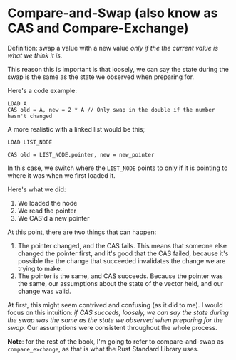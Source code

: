 # Compare-and-Swap (also know as CAS and Compare-Exchange)

Definition: swap a value with a new value _only if the the current value is what
we think it is._

This reason this is important is that loosely, we can say the state during the
swap is the same as the state we observed when preparing for.

Here's a code example:

```
LOAD A
CAS old = A, new = 2 * A // Only swap in the double if the number hasn't changed
```

A more realistic with a linked list would be this;

```
LOAD LIST_NODE

CAS old = LIST_NODE.pointer, new = new_pointer
```

In this case, we switch where the `LIST_NODE` points to only if it is pointing
to where it was when we first loaded it.

Here's what we did:

1. We loaded the node
2. We read the pointer
3. We CAS'd a new pointer

At this point, there are two things that can happen:

1. The pointer changed, and the CAS fails. This means that someone else changed
   the pointer first, and it's good that the CAS failed, because it's possible
   the the change that succeeded invalidates the change we are trying to make.
2. The pointer is the same, and CAS succeeds. Because the pointer was the same,
   our assumptions about the state of the vector held, and our change was valid.

At first, this might seem contrived and confusing (as it did to me). I would
focus on this intuition: _if CAS succeds, loosely, we can say the state during
the swap was the same as the state we observed when preparing for the swap._ Our
assumptions were consistent throughout the whole process.

**Note**: for the rest of the book, I'm going to refer to compare-and-swap as `compare_exchange`, as that is what the Rust Standard Library uses.